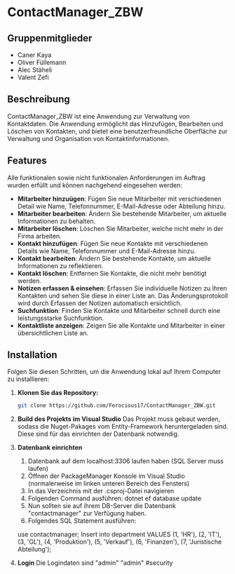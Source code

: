 # ContactManager_ZBW

## Gruppenmitglieder
- Caner Kaya
- Oliver Füllemann
- Alec Stäheli
- Valent Zefi

## Beschreibung

ContactManager_ZBW ist eine Anwendung zur Verwaltung von Kontaktdaten. Die Anwendung ermöglicht das Hinzufügen, Bearbeiten und Löschen von Kontakten, und bietet eine benutzerfreundliche Oberfläche zur Verwaltung und Organisation von Kontaktinformationen.

## Features

Alle funktionalen sowie nicht funktionalen Anforderungen im Auftrag wurden erfüllt und können nachgehend eingesehen werden:

- **Mitarbeiter hinzuügen**: Fügen Sie neue Mitarbeiter mit verschiedenen Detail wie Name, Telefonnummer, E-Mail-Adresse oder Abteilung hinzu.
- **Mitarbeiter bearbeiten**: Ändern Sie bestehende Mitarbeiter, um aktuelle Informationen zu behalten.
- **Mitarbeiter löschen**: Löschen Sie Mitarbeiter, welche nicht mehr in der Firma arbeiten.
- **Kontakt hinzufügen**: Fügen Sie neue Kontakte mit verschiedenen Details wie Name, Telefonnummer und E-Mail-Adresse hinzu.
- **Kontakt bearbeiten**: Ändern Sie bestehende Kontakte, um aktuelle Informationen zu reflektieren.
- **Kontakt löschen**: Entfernen Sie Kontakte, die nicht mehr benötigt werden.
- **Notizen erfassen & einsehen**: Erfassen Sie individuelle Notizen zu Ihren Kontakten und sehen Sie diese in einer Liste an. Das Änderungsprotokoll wird durch Erfassen der Notizen automatisch ersichtlich.
- **Suchfunktion**: Finden Sie Kontakte und Mitarbeiter schnell durch eine leistungsstarke Suchfunktion.
- **Kontaktliste anzeigen**: Zeigen Sie alle Kontakte und Mitarbeiter in einer übersichtlichen Liste an.

## Installation

Folgen Sie diesen Schritten, um die Anwendung lokal auf Ihrem Computer zu installieren:

1. **Klonen Sie das Repository:**

   ```bash
   git clone https://github.com/Ferocious17/ContactManager_ZBW.git

2. **Build des Projekts im Visual Studio**
Das Projekt muss gebaut werden, sodass die Nuget-Pakages vom Entity-Framework heruntergeladen sind. Diese sind für das einrichten der Datenbank notwendig.

3. **Datenbank einrichten**
    1. Datenbank auf dem localhost:3306 laufen haben (SQL Server muss laufen)
    2. Öffnen der PackageManager Konsole im Visual Studio (normalerweise im linken unteren Bereich des Fensters)
    3. In das Verzeichnis mit der .csproj-Datei navigieren
    4. Folgenden Command ausführen: dotnet ef database update
    5. Nun sollten sie auf ihrem DB-Server die Datenbank "contactmanager" zur Verfügung haben.
    6. Folgendes SQL Statement ausführen:

    use contactmanager;
    Insert into department 
    VALUES (1, 'HR'), (2, 'IT'), (3, 'GL'), (4, 'Produktion'), (5, 'Verkauf'), (6, 'Finanzen'), (7, 'Juristische Abteilung');

4. **Login**
Die Logindaten sind "admin" "admin" #security
